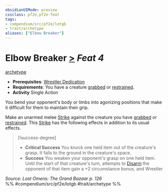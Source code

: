 ```yaml
---
obsidianUIMode: preview
cssclass: pf2e,pf2e-feat
tags:
- compendium/src/pf2e/lotgb
- trait/archetype
aliases: ["Elbow Breaker"]
---
```

# Elbow Breaker  [>](../../Rules/core-rulebook/chapter-9-playing-the-game.md#Actions "Single Action") *Feat 4*  
[archetype](../../Rules/traits/archetype.md)  

- **Prerequisites**: [Wrestler Dedication](wrestler-dedication-lotgb.md)
- **Requirements**: You have a creature [grabbed](../../Rules/conditions.md#Grabbed) or [restrained](../../Rules/conditions.md#Restrained).
- **Activity** Single Action

You bend your opponent's body or limbs into agonizing positions that make it difficult for them to maintain their grip.

Make an unarmed melee [Strike](../../Rules/actions/strike.md) against the creature you have [grabbed](../../Rules/conditions.md#Grabbed) or [restrained](../../Rules/conditions.md#Restrained). This [Strike](../../Rules/actions/strike.md) has the following effects in addition to its usual effects.

> [!success-degree] 
> - **Critical Success** You knock one held item out of the creature's grasp. It falls to the ground in the creature's space.
> - **Success** You weaken your opponent's grasp on one held item. Until the start of that creature's turn, attempts to [Disarm](../../Rules/actions/disarm.md) the opponent of that item gain a +2 circumstance bonus, and Wrestler

*Source: Lost Omens: The Grand Bazaar p. 126*  
%% #compendium/src/pf2e/lotgb #trait/archetype %%
